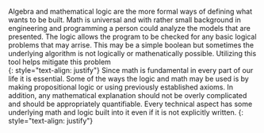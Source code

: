Algebra and mathematical logic are the more formal ways of defining what wants to be built. Math is universal and with rather small background in engineering and programming a person could analyze the models that are presented. The logic allows the program to be checked for any basic logical problems that may arrise. This may be a simple boolean but sometimes the underlying algorithm is not logically or mathenatically possible. Utilizing this tool helps mitigate this problem  
{: style="text-align: justify"}
Since math is fundamental in every part of our life it is essential. Some of the ways the logic and math may be used is by making propositional logic or using previously established axioms. In addition, any mathematical explanation should not be overly complicated and should be appropriately quantifiable. Every technical aspect has some underlying math and logic built into it even if it is not explicitly written. 
{: style="text-align: justify"}
